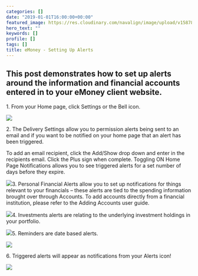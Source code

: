 ```yaml
---
categories: []
date: "2019-01-01T16:00:00+00:00"
featured_image: https://res.cloudinary.com/navalign/image/upload/v1587866968/eMoney_Dashboard_kwumpe.png
hero_text: ""
keywords: []
profile: []
tags: []
title: eMoney - Setting Up Alerts
---
```

## This post demonstrates how to set up alerts around the information and financial accounts entered in to your eMoney client website.

1\. From your Home page, click Settings or the Bell icon.

![](https://res.cloudinary.com/navalign/image/upload/v1587866704/eMoney_Alerts_1_crtr8x.png)

2\. The Delivery Settings allow you to permission alerts being sent to an email and if you want to be notified on your home page that an alert has been triggered.

To add an email recipient, click the Add/Show drop down and enter in the recipients email. Click the Plus sign when complete. Toggling ON Home Page Notifications allows you to see triggered alerts for a set number of days before they expire.

![](https://res.cloudinary.com/navalign/image/upload/v1587866734/eMoney_Alerts_2_ixqlpt.png)3. Personal Financial Alerts allow you to set up notifications for things relevant to your financials – these alerts are tied to the spending information brought over through Accounts. To add accounts directly from a financial institution, please refer to the Adding Accounts user guide.

![](https://res.cloudinary.com/navalign/image/upload/v1587866785/eMoney_Alerts_3_cvlcdm.png)4. Investments alerts are relating to the underlying investment holdings in your portfolio.

![](https://res.cloudinary.com/navalign/image/upload/v1587866835/eMoney_Alerts_4_urzjq7.png)5. Reminders are date based alerts.

![](https://res.cloudinary.com/navalign/image/upload/v1587866887/eMoney_Alerts_5_hk2d7m.png)

6\. Triggered alerts will appear as notifications from your Alerts icon!

![](https://res.cloudinary.com/navalign/image/upload/v1587866918/eMoney_Alerts_6_utuslu.png)